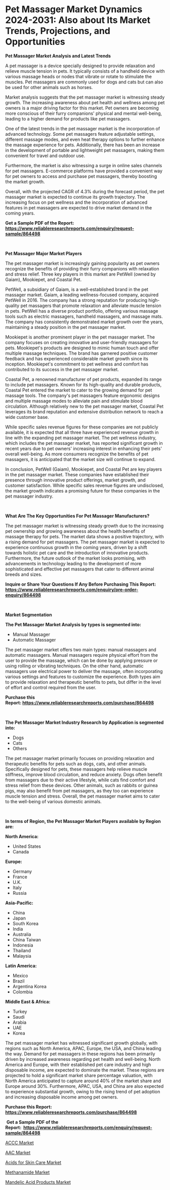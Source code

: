 <p><h1>Pet Massager Market Dynamics 2024-2031: Also about Its Market Trends, Projections, and Opportunities</h1></p><p><strong>Pet Massager Market Analysis and Latest Trends</strong></p>
<p><p>A pet massager is a device specially designed to provide relaxation and relieve muscle tension in pets. It typically consists of a handheld device with various massage heads or nodes that vibrate or rotate to stimulate the muscles. Pet massagers are commonly used for dogs and cats but can also be used for other animals such as horses.</p><p>Market analysis suggests that the pet massager market is witnessing steady growth. The increasing awareness about pet health and wellness among pet owners is a major driving factor for this market. Pet owners are becoming more conscious of their furry companions' physical and mental well-being, leading to a higher demand for products like pet massagers.</p><p>One of the latest trends in the pet massager market is the incorporation of advanced technology. Some pet massagers feature adjustable settings, different massage modes, and even heat therapy options to further enhance the massage experience for pets. Additionally, there has been an increase in the development of portable and lightweight pet massagers, making them convenient for travel and outdoor use.</p><p>Furthermore, the market is also witnessing a surge in online sales channels for pet massagers. E-commerce platforms have provided a convenient way for pet owners to access and purchase pet massagers, thereby boosting the market growth.</p><p>Overall, with the projected CAGR of 4.3% during the forecast period, the pet massager market is expected to continue its growth trajectory. The increasing focus on pet wellness and the incorporation of advanced features in pet massagers are expected to drive market demand in the coming years.</p></p>
<p><strong>Get a Sample PDF of the Report:&nbsp; <a href="https://www.reliableresearchreports.com/enquiry/request-sample/864498">https://www.reliableresearchreports.com/enquiry/request-sample/864498</a></strong></p>
<p>&nbsp;</p>
<p><strong>Pet Massager Major Market Players</strong></p>
<p><p>The pet massager market is increasingly gaining popularity as pet owners recognize the benefits of providing their furry companions with relaxation and stress relief. Three key players in this market are PetWell (owned by Gaiam), Mookiepet, and Coastal Pet.</p><p>PetWell, a subsidiary of Gaiam, is a well-established brand in the pet massager market. Gaiam, a leading wellness-focused company, acquired PetWell in 2016. The company has a strong reputation for producing high-quality pet massagers that promote relaxation and alleviate muscle tension in pets. PetWell has a diverse product portfolio, offering various massage tools such as electric massagers, handheld massagers, and massage mats. The company has consistently demonstrated market growth over the years, maintaining a steady position in the pet massager market.</p><p>Mookiepet is another prominent player in the pet massager market. The company focuses on creating innovative and user-friendly massagers for pets. Mookiepet's products are designed to mimic human touch and offer multiple massage techniques. The brand has garnered positive customer feedback and has experienced considerable market growth since its inception. Mookiepet's commitment to pet wellness and comfort has contributed to its success in the pet massager market.</p><p>Coastal Pet, a renowned manufacturer of pet products, expanded its range to include pet massagers. Known for its high-quality and durable products, Coastal Pet entered the market to cater to the growing demand for pet massage tools. The company's pet massagers feature ergonomic designs and multiple massage modes to alleviate pain and stimulate blood circulation. Although relatively new to the pet massager market, Coastal Pet leverages its brand reputation and extensive distribution network to reach a wide customer base.</p><p>While specific sales revenue figures for these companies are not publicly available, it is expected that all three have experienced revenue growth in line with the expanding pet massager market. The pet wellness industry, which includes the pet massager market, has reported significant growth in recent years due to pet owners' increasing interest in enhancing their pets' overall well-being. As more consumers recognize the benefits of pet massagers, it is anticipated that the market size will continue to expand.</p><p>In conclusion, PetWell (Gaiam), Mookiepet, and Coastal Pet are key players in the pet massager market. These companies have established their presence through innovative product offerings, market growth, and customer satisfaction. While specific sales revenue figures are undisclosed, the market growth indicates a promising future for these companies in the pet massager industry.</p></p>
<p>&nbsp;</p>
<p><strong>What Are The Key Opportunities For Pet Massager Manufacturers?</strong></p>
<p><p>The pet massager market is witnessing steady growth due to the increasing pet ownership and growing awareness about the health benefits of massage therapy for pets. The market data shows a positive trajectory, with a rising demand for pet massagers. The pet massager market is expected to experience continuous growth in the coming years, driven by a shift towards holistic pet care and the introduction of innovative products. Furthermore, the future outlook of the market looks promising, with advancements in technology leading to the development of more sophisticated and effective pet massagers that cater to different animal breeds and sizes.</p></p>
<p><strong>Inquire or Share Your Questions If Any Before Purchasing This Report: <a href="https://www.reliableresearchreports.com/enquiry/pre-order-enquiry/864498">https://www.reliableresearchreports.com/enquiry/pre-order-enquiry/864498</a></strong></p>
<p>&nbsp;</p>
<p><strong>Market Segmentation</strong></p>
<p><strong>The Pet Massager Market Analysis by types is segmented into:</strong></p>
<p><ul><li>Manual Massager</li><li>Automatic Massager</li></ul></p>
<p><p>The pet massager market offers two main types: manual massagers and automatic massagers. Manual massagers require physical effort from the user to provide the massage, which can be done by applying pressure or using rolling or vibrating techniques. On the other hand, automatic massagers use electrical power to deliver the massage, often incorporating various settings and features to customize the experience. Both types aim to provide relaxation and therapeutic benefits to pets, but differ in the level of effort and control required from the user.</p></p>
<p><strong>Purchase this Report:&nbsp;<a href="https://www.reliableresearchreports.com/purchase/864498">https://www.reliableresearchreports.com/purchase/864498</a></strong></p>
<p>&nbsp;</p>
<p><strong>The Pet Massager Market Industry Research by Application is segmented into:</strong></p>
<p><ul><li>Dogs</li><li>Cats</li><li>Others</li></ul></p>
<p><p>The pet massager market primarily focuses on providing relaxation and therapeutic benefits for pets such as dogs, cats, and other animals. Specifically designed for pets, these massagers help relieve muscle stiffness, improve blood circulation, and reduce anxiety. Dogs often benefit from massagers due to their active lifestyle, while cats find comfort and stress relief from these devices. Other animals, such as rabbits or guinea pigs, may also benefit from pet massagers, as they too can experience muscle tension and stress. Overall, the pet massager market aims to cater to the well-being of various domestic animals.</p></p>
<p>&nbsp;</p>
<p><strong>In terms of Region, the Pet Massager Market Players available by Region are:</strong></p>
<p>
    <p> <strong> North America: </strong>
        <ul>
            <li>United States</li>
            <li>Canada</li>
        </ul>
        </p> 
    <p> <strong> Europe: </strong>
        <ul>
            <li>Germany</li>
            <li>France</li>
            <li>U.K.</li>
            <li>Italy</li>
            <li>Russia</li>
        </ul>
        </p> 
    <p> <strong> Asia-Pacific: </strong>
        <ul>
            <li>China</li>
            <li>Japan</li>
            <li>South Korea</li>
            <li>India</li>
            <li>Australia</li>
            <li>China Taiwan</li>
            <li>Indonesia</li>
            <li>Thailand</li>
            <li>Malaysia</li>
        </ul>
        </p> 
    <p> <strong> Latin America: </strong>
        <ul>
            <li>Mexico</li>
            <li>Brazil</li>
            <li>Argentina Korea</li>
            <li>Colombia</li>
        </ul>
        </p> 
    <p> <strong> Middle East & Africa: </strong>
        <ul>
            <li>Turkey</li>
            <li>Saudi</li>
            <li>Arabia</li>
            <li>UAE</li>
            <li>Korea</li>
        </ul>
    </p>
    </p>
<p><p>The pet massager market has witnessed significant growth globally, with regions such as North America, APAC, Europe, the USA, and China leading the way. Demand for pet massagers in these regions has been primarily driven by increased awareness regarding pet health and well-being. North America and Europe, with their established pet care industry and high disposable income, are expected to dominate the market. These regions are projected to hold a significant market share percentage valuation, with North America anticipated to capture around 40% of the market share and Europe around 30%. Furthermore, APAC, USA, and China are also expected to experience substantial growth, owing to the rising trend of pet adoption and increasing disposable income among pet owners.</p></p>
<p><strong>Purchase this Report: <a href="https://www.reliableresearchreports.com/purchase/864498">https://www.reliableresearchreports.com/purchase/864498</a></strong></p>
<p>&nbsp;<strong>Get a Sample PDF of the Report:&nbsp;&nbsp;<a href="https://www.reliableresearchreports.com/enquiry/request-sample/864498">https://www.reliableresearchreports.com/enquiry/request-sample/864498</a></strong></p>
<p><strong></strong></p>
<p><p><a href="https://www.linkedin.com/pulse/accc-market-challenges-opportunities-growth-drivers-major-4uacc/">ACCC Market</a></p><p><a href="https://www.linkedin.com/pulse/aac-market-size-share-global-analysis-report-2023-2030-njmif/">AAC Market</a></p><p><a href="https://github.com/YashRP12/Market-Research-Report-List-2/blob/main/acids-for-skin-care-market.md">Acids for Skin Care Market</a></p><p><a href="https://www.linkedin.com/pulse/decoding-methanamide-market-deep-dive-latest-trends-segmentation-l13mc/">Methanamide Market</a></p><p><a href="https://github.com/Chiragrp24/Market-Research-Report-List-2/blob/main/mandelic-acid-products-market.md">Mandelic Acid Products Market</a></p></p>